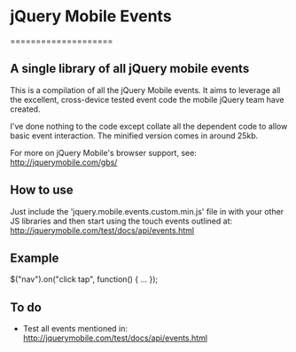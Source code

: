 # jQuery Mobile Events
====================
## A single library of all jQuery mobile events

This is a compilation of all the jQuery Mobile events. It aims to leverage all the excellent, cross-device tested event code the mobile jQuery team have created.

I've done nothing to the code except collate all the dependent code to allow basic event interaction. The minified version comes in around 25kb.

For more on jQuery Mobile's browser support, see: http://jquerymobile.com/gbs/

## How to use
Just include the 'jquery.mobile.events.custom.min.js' file in with your other JS libraries and then start using the touch events outlined at: http://jquerymobile.com/test/docs/api/events.html

## Example	
$("nav").on("click tap", function() {
	…
});

## To do
* Test all events mentioned in: http://jquerymobile.com/test/docs/api/events.html


